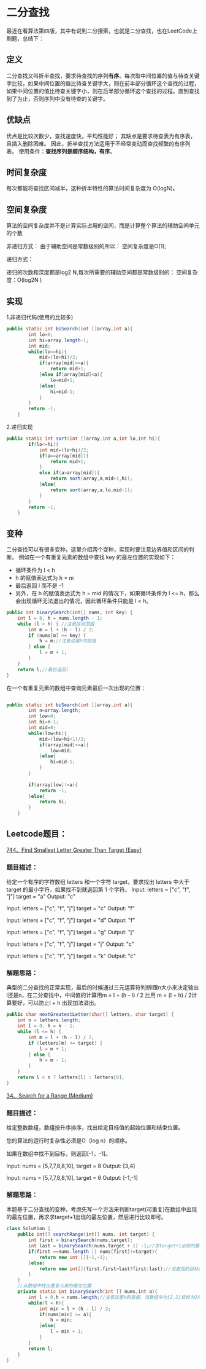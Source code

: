 # 二分查找

最近在看算法第四版，其中有说到二分搜索，也就是二分查找，也在LeetCode上刷题，总结下：

## 定义
二分查找又叫折半查找，要求待查找的序列**有序**。每次取中间位置的值与待查关键字比较，如果中间位置的值比待查关键字大，则在前半部分循环这个查找的过程，如果中间位置的值比待查关键字小，则在后半部分循环这个查找的过程。直到查找到了为止，否则序列中没有待查的关键字。
## 优缺点
优点是比较次数少，查找速度快，平均性能好；
其缺点是要求待查表为有序表，且插入删除困难。
因此，折半查找方法适用于不经常变动而查找频繁的有序列表。
使用条件：**查找序列是顺序结构，有序**。
## 时间复杂度
每次都能将查找区间减半，这种折半特性的算法时间复杂度为 O(logN)。
## 空间复杂度
算法的空间复杂度并不是计算实际占用的空间，而是计算整个算法的辅助空间单元的个数

非递归方式：
  由于辅助空间是常数级别的所以：
  空间复杂度是O(1);

递归方式：

 递归的次数和深度都是log2 N,每次所需要的辅助空间都是常数级别的：
 空间复杂度：O(log2N )
## 实现 
1.非递归代码(使用的比较多)

```java
public static int biSearch(int []array,int a){
        int lo=0;
        int hi=array.length-1;
        int mid;
        while(lo<=hi){
            mid=(lo+hi)/2;
            if(array[mid]==a){
                return mid+1;
            }else if(array[mid]<a){
                lo=mid+1;
            }else{
                hi=mid-1;
            }
        }
        return -1;
    }
```
 2.递归实现


```java
public static int sort(int []array,int a,int lo,int hi){
        if(lo<=hi){
            int mid=(lo+hi)/2;
            if(a==array[mid]){
                return mid+1;
            }
            else if(a>array[mid]){
                return sort(array,a,mid+1,hi);
            }else{
                return sort(array,a,lo,mid-1);
            }
        }
        return -1;
    }
```
## 变种
二分查找可以有很多变种，这里介绍两个变种，实现时要注意边界值和区间的判断。
例如在一个有重复元素的数组中查找 key 的最左位置的实现如下：

 - 循环条件为 l < h
- h 的赋值表达式为 h = m
- 最后返回 l 而不是 -1
- 另外，在 h 的赋值表达式为 h = mid 的情况下，如果循环条件为 l <= h，那么会出现循环无法退出的情况，因此循环条件只能是 l < h。
~~~ java
public int binarySearch(int[] nums, int key) {
    int l = 0, h = nums.length - 1;
    while (l < h) { //注意区间范围
        int m = l + (h - l) / 2;
        if (nums[m] >= key) {
            h = m;//注意这里h的赋值
        } else {
            l = m + 1;
        }
    }
    return l;//最后返回l
}
~~~

在一个有重复元素的数组中查询元素最后一次出现的位置：
~~~ java

public static int biSearch(int []array,int a){
        int n=array.length;
        int low=0;
        int hi=n-1;
        int mid=0;
        while(low<hi){
            mid=(low+hi+1)/2;
            if(array[mid]<=a){
                low=mid;
            }else{
                hi=mid-1;
            }
        }
    
        if(array[low]!=a){
            return -1;
        }else{
            return hi;
        }
    }
~~~

## Leetcode题目：
[744、Find Smallest Letter Greater Than Target (Easy)](https://leetcode.com/problems/find-smallest-letter-greater-than-target/)
### 题目描述：
给定一个有序的字符数组 letters 和一个字符 target，要求找出 letters 中大于 target 的最小字符，如果找不到就返回第 1 个字符。
Input:
letters = ["c", "f", "j"]
target = "a"
Output: "c"

Input:
letters = ["c", "f", "j"]
target = "c"
Output: "f"

Input:
letters = ["c", "f", "j"]
target = "d"
Output: "f"

Input:
letters = ["c", "f", "j"]
target = "g"
Output: "j"

Input:
letters = ["c", "f", "j"]
target = "j"
Output: "c"

Input:
letters = ["c", "f", "j"]
target = "k"
Output: "c"

### 解题思路：
典型的二分查找的正常实现，最后的时候通过三元运算符判断l跟n大小来决定输出l还是n，在二分查找中，中间值的计算用m = l + (h - l) / 2 比用 m = (l + h) / 2计算要好，可以防止l + h 出现加法溢出。
~~~ java
public char nextGreatestLetter(char[] letters, char target) {
    int n = letters.length;
    int l = 0, h = n - 1;
    while (l <= h) {
        int m = l + (h - l) / 2;
        if (letters[m] <= target) {
            l = m + 1;
        } else {
            h = m - 1;
        }
    }
    return l < n ? letters[l] : letters[0];
}
~~~
[34、Search for a Range (Medium)](https://leetcode.com/problems/find-first-and-last-position-of-element-in-sorted-array/)
### 题目描述：
给定整数数组，数组按升序排序，找出给定目标值的起始位置和结束位置。

您的算法的运行时复杂性必须是O（log n）的顺序。

如果在数组中找不到目标，则返回[-1，-1]。

Input: nums = [5,7,7,8,8,10], target = 8
Output: [3,4]

Input: nums = [5,7,7,8,8,10], target = 6
Output: [-1,-1]
### 解题思路：
本题基于二分查找的变种，考虑先写一个方法来判断target(可重复)在数组中出现的最左位置，再求求target+1出现的最左位置，然后进行比较即可。
~~~ java
class Solution {
    public int[] searchRange(int[] nums, int target) {
        int first = binarySearch(nums,target);
        int last = binarySearch(nums,target + 1) -1;//求target+1出现的最左位置
        if(first ==nums.length || nums[first]!=target){
            return new int []{-1,-1};
        }else{
            return new int[]{first,first>last?first:last};//当查找的目标数在最后一个时,first大于last
        }
    }
    //从数组中找出重复元素的最左位置
    private static int binarySearch(int [] nums,int a){
        int l = 0,h = nums.length;//注意这里h的取值，当数组中为[2,2]目标为2时，first和last都为0，所以这里h不能为nums.length-1;
        while(l < h){
            int min = l + (h - l) / 2;
            if(nums[min] >= a){
                h = min;
            }else{
                l = min + 1;
            }
        }
        return l;
    }
}
~~~